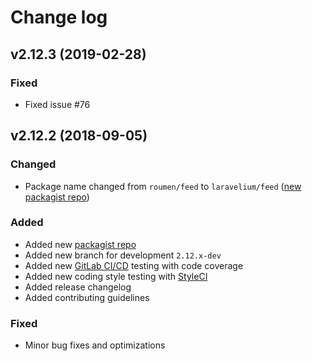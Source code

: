 # Change log

## v2.12.3 (2019-02-28)

### Fixed

- Fixed issue #76


## v2.12.2 (2018-09-05)

### Changed

- Package name changed from ``roumen/feed`` to ``laravelium/feed`` ([new packagist repo](https://packagist.org/packages/laravelium/feed))

### Added

- Added new [packagist repo](https://packagist.org/packages/laravelium/feed)
- Added new branch for development ``2.12.x-dev``
- Added new [GitLab CI/CD](https://docs.gitlab.com/ee/ci/) testing with code coverage
- Added new coding style testing with [StyleCI](https://gitlab.styleci.io/repos/8088383)
- Added release changelog
- Added contributing guidelines

### Fixed

- Minor bug fixes and optimizations
